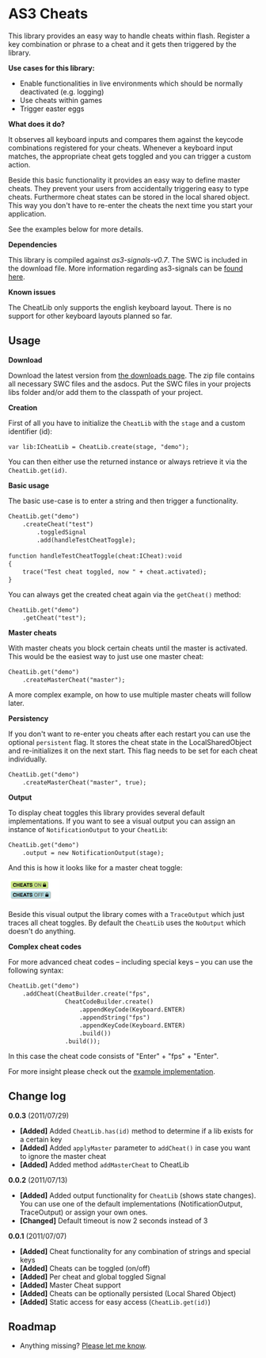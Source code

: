 AS3 Cheats
==================

This library provides an easy way to handle cheats within flash. Register a key combination or phrase to a cheat and it gets then triggered by the library.

**Use cases for this library:**

- Enable functionalities in live environments which should be normally deactivated (e.g. logging)
- Use cheats within games
- Trigger easter eggs

**What does it do?**

It observes all keyboard inputs and compares them against the keycode combinations registered for your cheats. Whenever a keyboard input matches, the appropriate cheat gets toggled and you can trigger a custom action.

Beside this basic functionality it provides an easy way to define master cheats. They prevent your users from accidentally triggering easy to type cheats. Furthermore cheat states can be  stored in the local shared object. This way you don't have to re-enter the cheats the next time you start your application.

See the examples below for more details.

**Dependencies**

This library is compiled against *as3-signals-v0.7*. The SWC is included in the download file.
More information regarding as3-signals can be [found here](https://github.com/robertpenner/as3-signals).

**Known issues**

The CheatLib only supports the english keyboard layout. There is no support for other keyboard layouts planned so far.

Usage
-----

**Download**

Download the latest version from [the downloads page](https://github.com/MattesGroeger/as3-cheats/downloads). The zip file contains all necessary SWC files and the asdocs. Put the SWC files in your projects libs folder and/or add them to the classpath of your project.

**Creation**

First of all you have to initialize the `CheatLib` with the `stage` and a custom identifier (id):

	var lib:ICheatLib = CheatLib.create(stage, "demo");

You can then either use the returned instance or always retrieve it via the `CheatLib.get(id)`. 

**Basic usage**

The basic use-case is to enter a string and then trigger a functionality. 

	CheatLib.get("demo")
		.createCheat("test")
			.toggledSignal
			.add(handleTestCheatToggle);

	function handleTestCheatToggle(cheat:ICheat):void
	{
		trace("Test cheat toggled, now " + cheat.activated);
	}

You can always get the created cheat again via the `getCheat()` method:

	CheatLib.get("demo")
		.getCheat("test");

**Master cheats**

With master cheats you block certain cheats until the master is activated. This would be the easiest way to just use one master cheat:

	CheatLib.get("demo")
		.createMasterCheat("master");
	
A more complex example, on how to use multiple master cheats will follow later.

**Persistency**

If you don't want to re-enter you cheats after each restart you can use the optional `persistent` flag. It stores the cheat state in the LocalSharedObject and re-initializes it on the next start. This flag needs to be set for each cheat individually.

	CheatLib.get("demo")
		.createMasterCheat("master", true);

**Output**

To display cheat toggles this library provides several default implementations. If you want to see a visual output you can assign an instance of `NotificationOutput` to your `CheatLib`:

	CheatLib.get("demo")
		.output = new NotificationOutput(stage);

And this is how it looks like for a master cheat toggle:

![Notification output example](https://github.com/MattesGroeger/as3-cheats/blob/master/assets/example.png?raw=true "Notification output example")

Beside this visual output the library comes with a `TraceOutput` which just traces all cheat toggles. By default the `CheatLib` uses the `NoOutput` which doesn't do anything.

**Complex cheat codes**

For more advanced cheat codes – including special keys – you can use the following syntax:

	CheatLib.get("demo")
		.addCheat(CheatBuilder.create("fps", 
					CheatCodeBuilder.create()
						.appendKeyCode(Keyboard.ENTER)
						.appendString("fps")
						.appendKeyCode(Keyboard.ENTER)
						.build())
					.build());

In this case the cheat code consists of "Enter" + "fps" + "Enter".

For more insight please check out the [example implementation](https://github.com/MattesGroeger/as3-cheats/blob/master/example/src/de/mattesgroeger/cheats/example/Demo.as).

Change log
----------

**0.0.3** (2011/07/29)

* **[Added]** Added `CheatLib.has(id)` method to determine if a lib exists for a certain key
* **[Added]** Added `applyMaster` parameter to `addCheat()` in case you want to ignore the master cheat
* **[Added]** Added method `addMasterCheat` to CheatLib

**0.0.2** (2011/07/13)

* **[Added]** Added output functionality for `CheatLib` (shows state changes). You can use one of the default implementations (NotificationOutput, TraceOutput) or assign your own ones.
* **[Changed]** Default timeout is now 2 seconds instead of 3

**0.0.1** (2011/07/07)

* **[Added]** Cheat functionality for any combination of strings and special keys
* **[Added]** Cheats can be toggled (on/off)
* **[Added]** Per cheat and global toggled Signal
* **[Added]** Master Cheat support
* **[Added]** Cheats can be optionally persisted (Local Shared Object)
* **[Added]** Static access for easy access (`CheatLib.get(id)`)

Roadmap
-------

- Anything missing? [Please let me know](https://github.com/MattesGroeger).